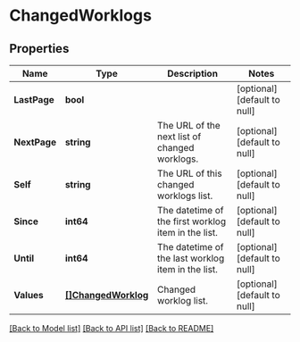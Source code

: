 # ChangedWorklogs

## Properties
Name | Type | Description | Notes
------------ | ------------- | ------------- | -------------
**LastPage** | **bool** |  | [optional] [default to null]
**NextPage** | **string** | The URL of the next list of changed worklogs. | [optional] [default to null]
**Self** | **string** | The URL of this changed worklogs list. | [optional] [default to null]
**Since** | **int64** | The datetime of the first worklog item in the list. | [optional] [default to null]
**Until** | **int64** | The datetime of the last worklog item in the list. | [optional] [default to null]
**Values** | [**[]ChangedWorklog**](ChangedWorklog.md) | Changed worklog list. | [optional] [default to null]

[[Back to Model list]](../README.md#documentation-for-models) [[Back to API list]](../README.md#documentation-for-api-endpoints) [[Back to README]](../README.md)

